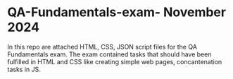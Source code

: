 # QA-Fundamentals-exam- November 2024
In this repo are attached HTML, CSS, JSON script files for the QA Fundamentals exam. The exam contained tasks that should have been fulfilled in HTML and CSS like creating simple web pages, concantenation tasks in JS. 
